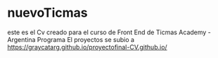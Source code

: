 # nuevoTicmas

este es el Cv creado para el curso de Front End de Ticmas Academy - Argentina Programa 
El proyectos  se subio a 
 https://graycatarg.github.io/proyectofinal-CV.github.io/



